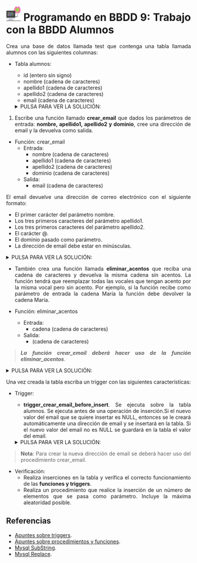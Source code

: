 <div align="justify">

# <img src=../../../../../images/computer.png width="40"> Programando en BBDD 9: Trabajo con la BBDD Alumnos

Crea una base de datos llamada test que contenga una tabla llamada alumnos con las siguientes columnas:

- Tabla alumnos:

  - id (entero sin signo)
  - nombre (cadena de caracteres)
  - apellido1 (cadena de caracteres)
  - apellido2 (cadena de caracteres)
  - email (cadena de caracteres)

  <details>
    <summary>PULSA PARA VER LA SOLUCIÓN:</summary>

      ```sql
      CREATE DATABASE IF NOT EXISTS test;

      USE test;

      CREATE TABLE IF NOT EXISTS alumnos (
          id INT UNSIGNED AUTO_INCREMENT PRIMARY KEY,
          nombre VARCHAR(50),
          apellido1 VARCHAR(50),
          apellido2 VARCHAR(50),
          email VARCHAR(100)
      );
      ```

  </details>


1. Escribe una función llamado __crear_email__ que dados los parámetros de entrada: __nombre, apellido1, apellido2 y dominio__, cree una dirección de email y la devuelva como salida.

- Función: crear_email
  - Entrada:
      - nombre (cadena de caracteres)
      - apellido1 (cadena de caracteres)
      - apellido2 (cadena de caracteres)
      - dominio (cadena de caracteres)
  - Salida:
      - email (cadena de caracteres)

El email devuelve una dirección de correo electrónico con el siguiente formato:

- El primer carácter del parámetro nombre.
- Los tres primeros caracteres del parámetro apellido1.
- Los tres primeros caracteres del parámetro apellido2.
- El carácter @.
- El dominio pasado como parámetro.
- La dirección de email debe estar en minúsculas.

<details>
  <summary>PULSA PARA VER LA SOLUCIÓN:</summary>
    
    ```sql
    
    DELIMITER $$
    CREATE FUNCTION eliminar_acentos(cadena VARCHAR(255)) RETURNS VARCHAR(255)
    BEGIN
        SET cadena = REPLACE(cadena, 'á', 'a');
        SET cadena = REPLACE(cadena, 'é', 'e');
        SET cadena = REPLACE(cadena, 'í', 'i');
        SET cadena = REPLACE(cadena, 'ó', 'o');
        SET cadena = REPLACE(cadena, 'ú', 'u');
        RETURN cadena;
    END$$
    DELIMITER ;

    ```

</details>


- También crea una función llamada __eliminar_acentos__ que reciba una cadena de caracteres y devuelva la misma cadena sin acentos. La función tendrá que reemplazar todas las vocales que tengan acento por la misma vocal pero sin acento. Por ejemplo, si la función recibe como parámetro de entrada la cadena María la función debe devolver la cadena Maria.

- Función: eliminar_acentos
  - Entrada:
    - cadena (cadena de caracteres)
  - Salida:
    - (cadena de caracteres)

> ___La función crear_email deberá hacer uso de la función eliminar_acentos___.

  <details>
    <summary>PULSA PARA VER LA SOLUCIÓN:</summary>

      ```sql
      DELIMITER $$
      CREATE FUNCTION eliminar_acentos(cadena VARCHAR(255)) RETURNS VARCHAR(255)
      BEGIN
          SET cadena = REPLACE(cadena, 'á', 'a');
          SET cadena = REPLACE(cadena, 'é', 'e');
          SET cadena = REPLACE(cadena, 'í', 'i');
          SET cadena = REPLACE(cadena, 'ó', 'o');
          SET cadena = REPLACE(cadena, 'ú', 'u');
          RETURN cadena;
      END$$
      DELIMITER ;
      ```    
  </details>

Una vez creada la tabla escriba un trigger con las siguientes características:

- Trigger:
  - __trigger_crear_email_before_insert__. Se ejecuta sobre la tabla alumnos. Se ejecuta antes de una operación de inserción.Si el nuevo valor del email que se quiere insertar es NULL, entonces se le creará automáticamente una dirección de email y se insertará en la tabla. Si el nuevo valor del email no es NULL se guardará en la tabla el valor del email.

  <details>
    <summary>PULSA PARA VER LA SOLUCIÓN:</summary>

      ```sql

      CREATE TRIGGER trigger_crear_email_before_insert 
      BEFORE INSERT ON alumnos 
      FOR EACH ROW 
      BEGIN
          IF NEW.email IS NULL THEN
              SET NEW.email = crear_email(NEW.nombre, NEW.apellido1, NEW.apellido2, 'dominio.com');
          END IF;
      END;
      ```

  </details>

>__Nota__: Para crear la nueva dirección de email se deberá hacer uso del procedimiento crear_email.

- Verificación:
  - Realiza inserciones en la tabla y verifica el correcto funcionamiento de las __funciones y triggers__.
  - Realiza un procedimiento que realice la inserción de un número de elementos que se pasa como parámetro. Incluye la máxima aleatoridad posible.
  
## Referencias

- [Apuntes sobre triggers](../../trigers.md).
- [Apuntes sobre procedimientos y funciones](../../procedimientos.md).
- [Mysql SubString](https://dev.mysql.com/doc/refman/8.0/en/string-functions.html).
- [Mysql Replace](https://dev.mysql.com/doc/refman/8.0/en/replace.html).

</div>